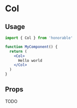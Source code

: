 # Col

## Usage

```jsx
import { Col } from 'honorable'

function MyComponent() {
  return (
    <Col>
      Hello world
    </Col>
  )
}
```

## Props

TODO
